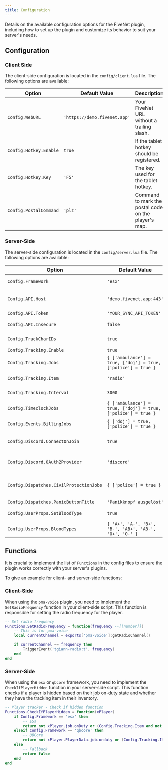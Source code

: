```yaml
---
title: Configuration
---
```


Details on the available configuration options for the FiveNet plugin, including how to set up the plugin and customize its behavior to suit your server's needs.

## Configuration

### Client Side

The client-side configuration is located in the `config/client.lua` file. The following options are available:

| Option                  | Default Value                 | Description                                                                 |
| ----------------------- | ----------------------------- | --------------------------------------------------------------------------- |
| `Config.WebURL`         | `'https://demo.fivenet.app'`  | Your FiveNet URL without a trailing slash.                                  |
| `Config.Hotkey.Enable`  | `true`                        | If the tablet hotkey should be registered.                                  |
| `Config.Hotkey.Key`     | `'F5'`                        | The key used for the tablet hotkey.                                         |
| `Config.PostalCommand`  | `'plz'`                       | Command to mark the postal code on the player's map.                        |

### Server-Side

The server-side configuration is located in the `config/server.lua` file. The following options are available:

| Option                                  | Default Value                                                 | Description                                                                                    |
| --------------------------------------- | ------------------------------------------------------------- | ---------------------------------------------------------------------------------------------- |
| `Config.Framework`                      | `'esx'`                                                       | The framework being used. Can be `esx` or `qbcore`.                                            |
| `Config.API.Host`                       | `'demo.fivenet.app:443'`                                      | The FiveNet Hostname, must include port if not 443, requires HTTPS.                            |
| `Config.API.Token`                      | `'YOUR_SYNC_API_TOKEN'`                                       | The API token for FiveNet.                                                                     |
| `Config.API.Insecure`                   | `false`                                                       | Whether to allow insecure connections.                                                         |
| `Config.TrackCharIDs`                   | `true`                                                        | Whether to record the last character ID.                                                       |
| `Config.Tracking.Enable`                | `true`                                                        | Enable or disable player tracking.                                                             |
| `Config.Tracking.Jobs`                  | `{ ['ambulance'] = true, ['doj'] = true, ['police'] = true }` | Jobs that will be tracked.                                                                     |
| `Config.Tracking.Item`                  | `'radio'`                                                     | Players without this item will be marked as 'hidden'.                                          |
| `Config.Tracking.Interval`              | `3000`                                                        | Interval in milliseconds for updating positions.                                               |
| `Config.TimeclockJobs`                  | `{ ['ambulance'] = true, ['doj'] = true, ['police'] = true }` | Jobs that will be tracked for timeclock purposes.                                              |
| `Config.Events.BillingJobs`             | `{ ['doj'] = true, ['police'] = true }`                       | Jobs that will trigger user activity for billing cycle events.                                 |
| `Config.Discord.ConnectOnJoin`          | `true`                                                        | Automatically create Discord OAuth2 connections when a player joins with a Discord ID.         |
| `Config.Discord.OAuth2Provider`         | `'discord'`                                                   | Name of the Discord OAuth2 provider from the FiveNet server config.                            |
| `Config.Dispatches.CivilProtectionJobs` | `{ ['police'] = true }`                                       | Jobs that will receive dispatches created via the `createCivilProtectionJobDispatch` function. |
| `Config.Dispatches.PanicButtonTitle`    | `'Panikknopf ausgelöst'`                                      | Title for the panic button dispatch.                                                           |
| `Config.UserProps.SetBloodType`         | `true`                                                        | Enable setting the blood type for a user on "join/loaded" event.                               |
| `Config.UserProps.BloodTypes`           | `{ 'A+', 'A-', 'B+', 'B-', 'AB+', 'AB-', 'O+', 'O-' }`        | Blood types to assign to users if not already set.                                             |

## Functions

It is crucial to implement the list of `Functions` in the config files to ensure the plugin works correctly with your server's plugins.

To give an example for client- and server-side functions:

### Client-Side

When using the `pma-voice` plugin, you need to implement the `SetRadioFrequency` function in your client-side script. This function is responsible for setting the radio frequency for the player.

```lua
-- Set radio frequency
Functions.SetRadioFrequency = function(frequency --[[number]])
	-- This is for pma-voice
	local currentChannel = exports['pma-voice']:getRadioChannel()

	if currentChannel ~= frequency then
		TriggerEvent('tgiann-radio:t', frequency)
	end
end
```

### Server-Side

When using the `esx` or `qbcore` framework, you need to implement the `CheckIfPlayerHidden` function in your server-side script. This function checks if a player is hidden based on their job on-duty state and whether they have the tracking item in their inventory.

```lua
-- Player tracker - Check if hidden function
Functions.CheckIfPlayerHidden = function(xPlayer)
	if Config.Framework == 'esx' then
		-- ESX
		return not xPlayer.job.onDuty or (Config.Tracking.Item and not xPlayer.getInventoryItem(Config.Tracking.Item))
	elseif Config.Framework == 'qbcore' then
		-- QBCore
		return not xPlayer.PlayerData.job.onduty or (Config.Tracking.Item and not exports['qb-inventory']:HasItem(xPlayer.PlayerData.source, Config.Tracking.Item))
	else
		-- Fallback
		return false
	end
end
```
